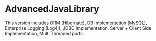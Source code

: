 # AdvancedJavaLibrary
This version includes ORM (Hibernate), DB Implementation (MySQL), Enterprise Logging (Log4j), JDBC Implementation, Server + Client Side Implementation, Multi Threaded ports.

